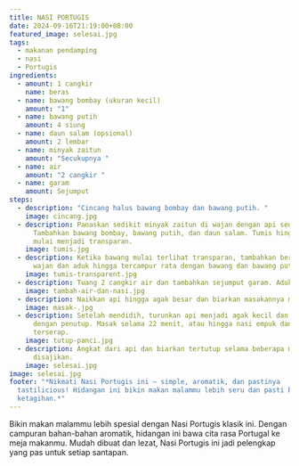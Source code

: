 ```yaml
---
title: NASI PORTUGIS
date: 2024-09-16T21:19:00+08:00
featured_image: selesai.jpg
tags:
  - makanan pendamping
  - nasi
  - Portugis
ingredients:
  - amount: 1 cangkir
    name: beras
  - name: bawang bombay (ukuran kecil)
    amount: "1"
  - name: bawang putih
    amount: 4 siung
  - name: daun salam (opsional)
    amount: 2 lembar
  - name: minyak zaitun
    amount: "Secukupnya "
  - name: air
    amount: "2 cangkir "
  - name: garam
    amount: Sejumput
steps:
  - description: "Cincang halus bawang bombay dan bawang putih. "
    image: cincang.jpg
  - description: Panaskan sedikit minyak zaitun di wajan dengan api sedang.
      Tambahkan bawang bombay, bawang putih, dan daun salam. Tumis hingga bawang
      mulai menjadi transparan.
    image: tumis.jpg
  - description: Ketika bawang mulai terlihat transparan, tambahkan beras ke dalam
      wajan dan aduk hingga tercampur rata dengan bawang dan bawang putih.
    image: tumis-transparent.jpg
  - description: Tuang 2 cangkir air dan tambahkan sejumput garam. Aduk hingga rata.
    image: tambah-air-dan-nasi.jpg
  - description: Naikkan api hingga agak besar dan biarkan masakannya mendidih.
    image: masak-.jpg
  - description: Setelah mendidih, turunkan api menjadi agak kecil dan tutup wajan
      dengan penutup. Masak selama 22 menit, atau hingga nasi empuk dan air
      terserap.
    image: tutup-panci.jpg
  - description: Angkat dari api dan biarkan tertutup selama beberapa menit sebelum
      disajikan.
    image: selesai.jpg
image: selesai.jpg
footer: "*Nikmati Nasi Portugis ini — simple, aromatik, dan pastinya
  tastilicious! Hidangan ini bikin makan malammu lebih seru dan pasti bikin kamu
  ketagihan.*"
---
```

Bikin makan malammu lebih spesial dengan Nasi Portugis klasik ini. Dengan campuran bahan-bahan aromatik, hidangan ini bawa cita rasa Portugal ke meja makanmu. Mudah dibuat dan lezat, Nasi Portugis ini jadi pelengkap yang pas untuk setiap santapan.
